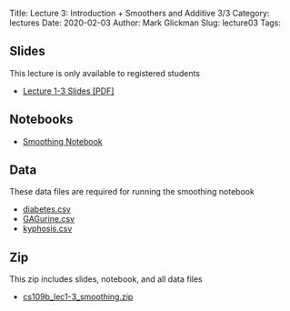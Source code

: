 Title: Lecture 3: Introduction + Smoothers and Additive 3/3
Category: lectures
Date: 2020-02-03
Author: Mark Glickman
Slug: lecture03
Tags:


## Slides
This lecture is only available to registered students

- [Lecture 1-3 Slides [PDF]](https://canvas.harvard.edu/files/9243849/download?download_frd=1)

## Notebooks
- [Smoothing Notebook](https://canvas.harvard.edu/files/9250772/download?download_frd=1)

## Data
These data files are required for running the smoothing notebook

- [diabetes.csv](https://canvas.harvard.edu/files/9250773/download?download_frd=1)
- [GAGurine.csv](https://canvas.harvard.edu/files/9250774/download?download_frd=1)
- [kyphosis.csv](https://canvas.harvard.edu/files/9250775/download?download_frd=1)

## Zip
This zip includes slides, notebook, and all data files

- [cs109b_lec1-3_smoothing.zip](https://canvas.harvard.edu/files/9262851/download?download_frd=1)

